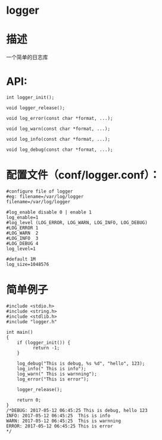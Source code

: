 # logger

# 描述
一个简单的日志库
# API:
    int logger_init();

    void logger_release();

    void log_error(const char *format, ...);

    void log_warn(const char *format, ...);

    void log_info(const char *format, ...);

    void log_debug(const char *format, ...);

# 配置文件（conf/logger.conf）：
    #configure file of logger 
    #eg: filename=/var/log/logger
    filename=/var/log/logger

    #log_enable disable 0 | enable 1
    log_enable=1
    #log_level (LOG_ERROR, LOG_WARN, LOG_INFO, LOG_DEBUG)
    #LOG_ERROR 1
    #LOG_WARN  2
    #LOG_INFO  3
    #LOG_DEBUG 4
    log_level=1

    #default 1M
    log_size=1048576

# 简单例子
    #include <stdio.h>
    #include <string.h>
    #include <stdlib.h>
    #include "logger.h"

    int main()
    {
	    if (logger_init()) {
		      return -1;	
	    }

	    log_debug("This is debug, %s %d", "hello", 123);
	    log_info(" This is info");
	    log_warn(" This is warnning");
	    log_error("This is error");
	
	    logger_release();

	    return 0;
    }
    /*DEBUG: 2017-05-12 06:45:25 This is debug, hello 123
    INFO: 2017-05-12 06:45:25  This is info
    WARN: 2017-05-12 06:45:25  This is warnning
    ERROR: 2017-05-12 06:45:25 This is error
    */
